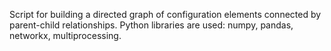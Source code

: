 Script for building a directed graph of configuration elements connected by parent-child relationships.
Python libraries are used: numpy, pandas, networkx, multiprocessing.
